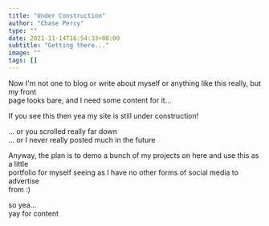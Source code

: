 ```yaml
---
title: "Under Construction"
author: "Chase Percy"
type: ""
date: 2021-11-14T16:54:33+08:00
subtitle: "Getting there..."
image: ""
tags: []
---
```


Now I'm not one to blog or write about myself or anything like this really, but my front   
page looks bare, and I need some content for it...

If you see this then yea my site is still under construction!  
<!--more-->
... or you scrolled really far down  
... or I never really posted much in the future 

Anyway, the plan is to demo a bunch of my projects on here and use this as a little  
portfolio for myself seeing as I have no other forms of social media to advertise   
from :)

so yea...  
yay for content